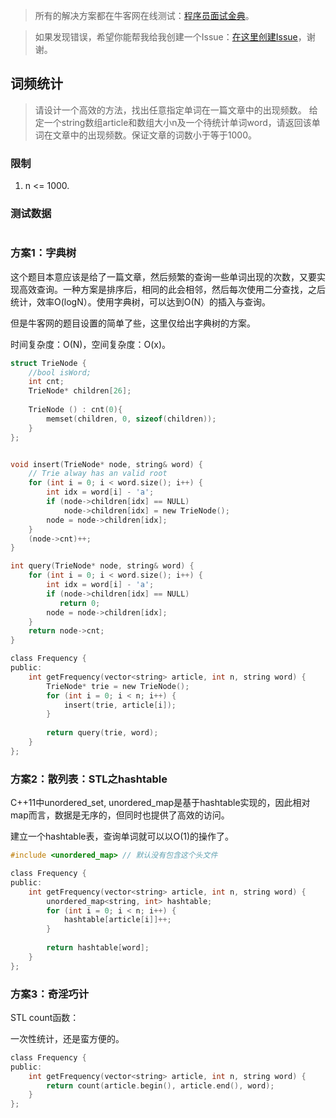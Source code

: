 > 所有的解决方案都在牛客网在线测试：[程序员面试金典](http://www.nowcoder.com/ta/cracking-the-coding-interview)。

> 如果发现错误，希望你能帮我给我创建一个Issue：[在这里创建Issue](https://github.com/Shitaibin/CC150/issues)，谢谢。


## 词频统计

> 请设计一个高效的方法，找出任意指定单词在一篇文章中的出现频数。
给定一个string数组article和数组大小n及一个待统计单词word，请返回该单词在文章中的出现频数。保证文章的词数小于等于1000。

### 限制

1. n <= 1000.

### 测试数据

```

```

### 方案1：字典树

这个题目本意应该是给了一篇文章，然后频繁的查询一些单词出现的次数，又要实现高效查询。一种方案是排序后，相同的此会相邻，然后每次使用二分查找，之后统计，效率O(logN）。使用字典树，可以达到O(N）的插入与查询。

但是牛客网的题目设置的简单了些，这里仅给出字典树的方案。


时间复杂度：O(N)，空间复杂度：O(x)。

```C
struct TrieNode {
    //bool isWord;
    int cnt;
    TrieNode* children[26];
    
    TrieNode () : cnt(0){
        memset(children, 0, sizeof(children));
    }
};


void insert(TrieNode* node, string& word) {
    // Trie alway has an valid root
    for (int i = 0; i < word.size(); i++) {
        int idx = word[i] - 'a';
        if (node->children[idx] == NULL) 
            node->children[idx] = new TrieNode();
        node = node->children[idx];
    }
    (node->cnt)++;
}

int query(TrieNode* node, string& word) {
    for (int i = 0; i < word.size(); i++) {
        int idx = word[i] - 'a';
        if (node->children[idx] == NULL) 
           return 0;
        node = node->children[idx];
    }
    return node->cnt;
}

class Frequency {
public:
    int getFrequency(vector<string> article, int n, string word) {
        TrieNode* trie = new TrieNode();
        for (int i = 0; i < n; i++) {
            insert(trie, article[i]);
        }
        
        return query(trie, word);
    }
};
```

### 方案2：散列表：STL之hashtable

C++11中unordered_set, unordered_map是基于hashtable实现的，因此相对map而言，数据是无序的，但同时也提供了高效的访问。

建立一个hashtable表，查询单词就可以以O(1)的操作了。


```C
#include <unordered_map> // 默认没有包含这个头文件

class Frequency {
public:
    int getFrequency(vector<string> article, int n, string word) {
        unordered_map<string, int> hashtable;
        for (int i = 0; i < n; i++) {
            hashtable[article[i]]++;
        }
        
        return hashtable[word];
    }
};
```

### 方案3：奇淫巧计

STL count函数：

一次性统计，还是蛮方便的。

```C
class Frequency {
public:
    int getFrequency(vector<string> article, int n, string word) {
        return count(article.begin(), article.end(), word);
    }
};
```

